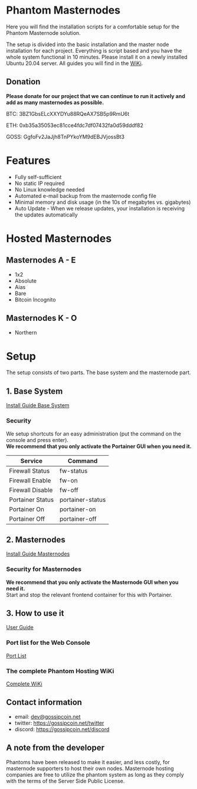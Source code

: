 # Phantom Masternodes

Here you will find the installation scripts for a comfortable setup for the Phantom Masternode solution.

The setup is divided into the basic installation and the master node installation for each project. Everything is script based and you have the whole system functional in 10 minutes.
Please install it on a newly installed Ubuntu 20.04 server. All guides you will find in the [WiKi](https://gossip.freshdesk.com/support/solutions/43000367536).

## Donation

**Please donate for our project that we can continue to run it actively and add as many masternodes as possible.**

BTC: 3BZ1GbsELcXXYDYu88RQeAX7SB5p9RmU6t

ETH: 0xb35a35053ec81cce4fdc7df07432fa0d59dddf82

GOSS: GgfoFv2JaJjh8TnPYkoYM9dEBJVjossBt3

# Features

* Fully self-sufficient
* No static IP required
* No Linux knowledge needed
* Automated e-mail backup from the masternode config file
* Minimal memory and disk usage (in the 10s of megabytes vs. gigabytes)
* Auto Update - When we release updates, your installation is receiving the updates automatically

# Hosted Masternodes

## Masternodes A - E

* 1x2
* Absolute
* Aias
* Bare
* Bitcoin Incognito

## Masternodes K - O

* Northern

# Setup

The setup consists of two parts. The base system and the masternode part.

## 1. Base System

[Install Guide Base System](https://gossip.freshdesk.com/a/solutions/articles/43000587001)

### Security

We setup shortcuts for an easy administration (put the command on the console and press enter).<br/>
**We recommend that you only activate the Portainer GUI when you need it.**

|Service          |Command         |
|-----------------|----------------|
|Firewall Status  |fw-status       |
|Firewall Enable  |fw-on           |
|Firewall Disable |fw-off          |
|Portainer Status |portainer-status|
|Portainer On     |portainer-on    |
|Portainer Off    |portainer-off   |

## 2. Masternodes

[Install Guide Masternodes](https://gossip.freshdesk.com/a/solutions/articles/43000587002)

### Security for Masternodes

**We recommend that you only activate the Masternode GUI when you need it.**<br>
Start and stop the relevant frontend container for this with Portainer.

## 3. How to use it

[User Guide](https://gossip.freshdesk.com/support/solutions/folders/43000571129)

### Port list for the Web Console

[Port List](https://gossip.freshdesk.com/support/solutions/articles/43000587008-ports-for-the-web-gui)

### The complete Phantom Hosting WiKi

[Complete WiKi](https://gossip.freshdesk.com/support/solutions/43000367536)

## Contact information

* email: dev@gossipcoin.net
* twitter: https://gossipcoin.net/twitter
* discord: https://gossipcoin.net/discord

## A note from the developer

Phantoms have been released to make it easier, and less costly, for masternode supporters to host their own nodes. Masternode hosting companies are free to utilize the phantom system as long as they comply with the terms of the Server Side Public License. 

